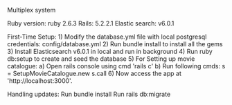 Multiplex system

Ruby version: ruby 2.6.3
Rails: 5.2.2.1
Elastic search: v6.0.1

First-Time Setup:
	1) Modify the database.yml file with local postgresql credentials: config/database.yml
	2) Run bundle install to install all the gems
	3) Install Elasticsearch v6.0.1 in local and run in background
	4) Run ruby db:setup to create and seed the database
	5) For Setting up movie catalogue: 
		a) Open rails console using cmd 'rails c'
		b) Run following cmds:
			s = SetupMovieCatalogue.new
			s.call
	6) Now access the app at 'http://localhost:3000'.

Handling updates:
	Run bundle install
	Run rails db:migrate